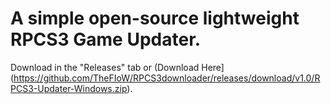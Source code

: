 # A simple open-source lightweight RPCS3 Game Updater.
Download in the "Releases" tab or (Download Here](https://github.com/TheFIoW/RPCS3downloader/releases/download/v1.0/RPCS3-Updater-Windows.zip).
